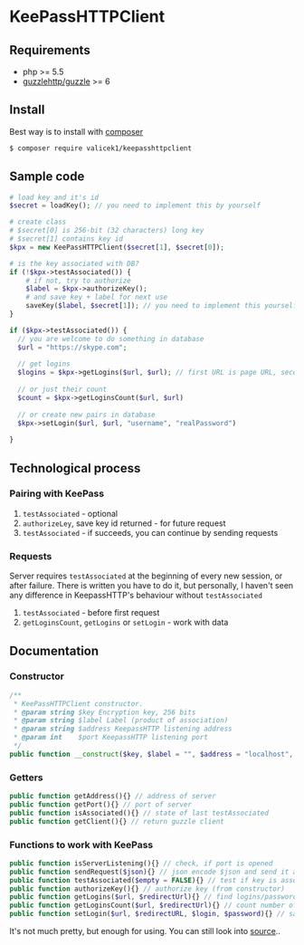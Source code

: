 # KeePassHTTPClient

## Requirements
 - php >= 5.5
 - [guzzlehttp/guzzle](https://github.com/guzzle/guzzle) >= 6
 
## Install

Best way is to install with [composer](https://getcomposer.org/)

```sh
$ composer require valicek1/keepasshttpclient
```

## Sample code

```php
# load key and it's id
$secret = loadKey(); // you need to implement this by yourself

# create class
# $secret[0] is 256-bit (32 characters) long key
# $secret[1] contains key id
$kpx = new KeePassHTTPClient($secret[1], $secret[0]);

# is the key associated with DB?
if (!$kpx->testAssociated()) {
	# if not, try to authorize
	$label = $kpx->authorizeKey();
	# and save key + label for next use
	saveKey($label, $secret[1]); // you need to implement this yourself
}

if ($kpx->testAssociated()) {
  // you are welcome to do something in database
  $url = "https://skype.com";
  
  // get logins
  $logins = $kpx->getLogins($url, $url); // first URL is page URL, second one is Submit url for "form"
  
  // or just their count
  $count = $kpx->getLoginsCount($url, $url)
   
  // or create new pairs in database
  $kpx->setLogin($url, $url, "username", "realPassword") 
 
}
```


## Technological process

### Pairing with KeePass
1. `testAssociated` - optional
2. `authorizeLey`, save key id returned - for future request
3. `testAssociated` - if succeeds, you can continue by sending requests

### Requests
Server requires `testAssociated` at the beginning of every new session, or after failure. There is written you have to do it, but personally, I haven't seen any difference in KeepassHTTP's behaviour without `testAssociated` 

1. `testAssociated` - before first request
2. `getLoginsCount`, `getLogins` or `setLogin` - work with data

## Documentation

### Constructor

```php
/**
 * KeePassHTTPClient constructor.
 * @param string $key Encryption key, 256 bits
 * @param string $label Label (product of association)
 * @param string $address KeepassHTTP listening address
 * @param int    $port KeepassHTTP listening port
 */
public function __construct($key, $label = "", $address = "localhost", $port = 19455){}
```

### Getters

```php
public function getAddress(){} // address of server
public function getPort(){} // port of server
public function isAssociated(){} // state of last testAssociated
public function getClient(){} // return guzzle client
```

### Functions to work with KeePass
```php
public function isServerListening(){} // check, if port is opened
public function sendRequest($json){} // json encode $json and send it as request. Return json object of response
public function testAssociated($empty = FALSE){} // test if key is associated or server responding (empty = TRUE)
public function authorizeKey(){} // authorize key (from constructor)
public function getLogins($url, $redirectUrl){} // find logins/passwords for entered criteria.
public function getLoginsCount($url, $redirectUrl){} // count number of items for entered criteria
public function setLogin($url, $redirectURL, $login, $password){} // save login to KeePass DB
```

It's not much pretty, but enough for using. You can still look into [source](src/KeePassHTTPClient.php)..
